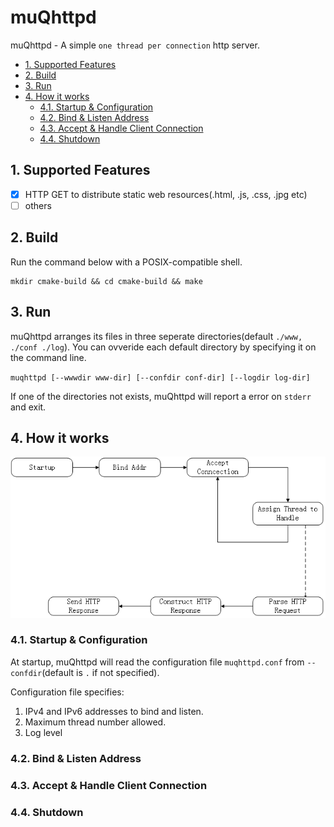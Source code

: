 # muQhttpd

muQhttpd - A simple `one thread per connection` http server.

<!-- TOC depthFrom:2 -->

- [1. Supported Features](#1-supported-features)
- [2. Build](#2-build)
- [3. Run](#3-run)
- [4. How it works](#4-how-it-works)
    - [4.1. Startup & Configuration](#41-startup--configuration)
    - [4.2. Bind & Listen Address](#42-bind--listen-address)
    - [4.3. Accept & Handle Client Connection](#43-accept--handle-client-connection)
    - [4.4. Shutdown](#44-shutdown)

<!-- /TOC -->

## 1. Supported Features

- [x] HTTP GET to distribute static web resources(.html, .js, .css, .jpg etc)
- [ ] others

## 2. Build

Run the command below with a POSIX-compatible shell.

```
mkdir cmake-build && cd cmake-build && make
```

## 3. Run

muQhttpd arranges its files in three seperate directories(default `./www, ./conf ./log`). You can ovveride each default directory by specifying it on the command line.


`muqhttpd [--wwwdir www-dir]
          [--confdir conf-dir]
          [--logdir log-dir]`

If one of the directories not exists, muQhttpd will report a error on `stderr` and exit.

## 4. How it works

![muQhttpd workflow](./doc/muQhttpd_workflow.png)

### 4.1. Startup & Configuration

At startup, muQhttpd will read the configuration file `muqhttpd.conf` from `--confdir`(default is `.` if not specified). 

Configuration file specifies:

1. IPv4 and IPv6 addresses to bind and listen.
1. Maximum thread number allowed.
1. Log level

### 4.2. Bind & Listen Address

### 4.3. Accept & Handle Client Connection

### 4.4. Shutdown

